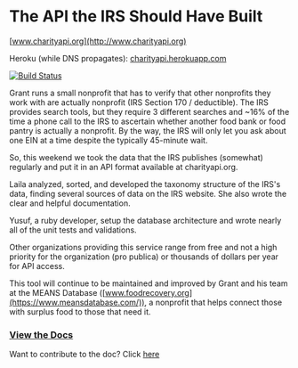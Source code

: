 # The API the IRS Should Have Built

[www.charityapi.org](http://www.charityapi.org)

Heroku (while DNS propagates): [charityapi.herokuapp.com](https://charityapi.herokuapp.com)

[![Build Status](https://semaphoreci.com/api/v1/projects/2df1d7f1-851a-474b-ac1b-dac48adf54b1/679889/badge.svg)](https://semaphoreci.com/grantmnelson/charityapi)

Grant runs a small nonprofit that has to verify that other nonprofits they work with are actually nonprofit (IRS Section 170 / deductible). The IRS provides search tools, but they require 3 different searches and ~16% of the time a phone call to the IRS to ascertain whether another food bank or food pantry is actually a nonprofit. By the way, the IRS will only let you ask about one EIN at a time despite the typically 45-minute wait.

So, this weekend we took the data that the IRS publishes (somewhat) regularly and put it in an API format available at charityapi.org.

Laila analyzed, sorted, and developed the taxonomy structure of the IRS's data, finding several sources of data on the IRS website. She also wrote the clear and helpful documentation.

Yusuf, a ruby developer, setup the database architecture and wrote nearly all of the unit tests and validations. 

Other organizations providing this service range from free and not a high priority for the organization (pro publica) or thousands of dollars per year for API access.

This tool will continue to be maintained and improved by Grant and his team at the MEANS Database ([www.foodrecovery.org](https://www.meansdatabase.com/)), a nonprofit that helps connect those with surplus food to those that need it.

### [View the Docs](http://docs.charityapi.org/)
Want to contribute to the doc? Click [here](https://github.com/Grantimus9/charityapidoc)

